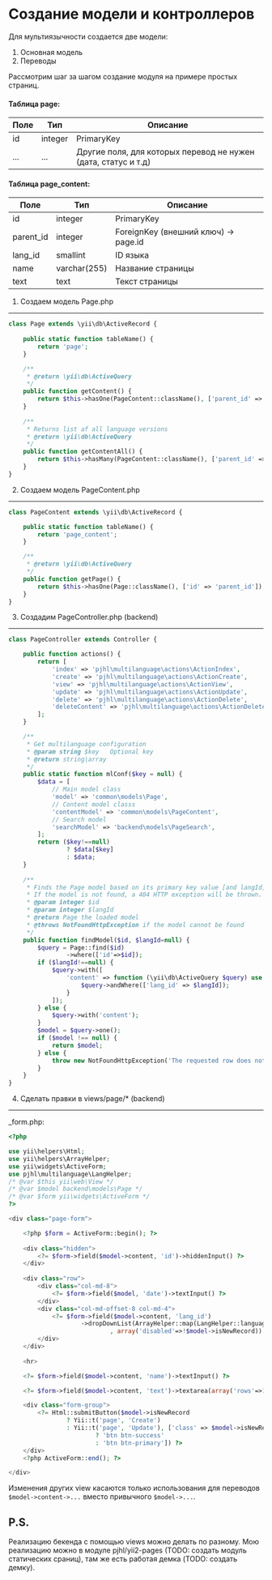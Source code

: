 Создание модели и контроллеров
==============================

Для мультиязычности создается две модели:

1) Основная модель
2) Переводы

Рассмотрим шаг за шагом создание модуля на примере простых страниц.

#### Таблица page:

Поле            | Тип           | Описание
------------    | ------------- | -------------
id              | integer       | PrimaryKey
...             | ...           | Другие поля, для которых перевод не нужен (дата, статус и т.д)

#### Таблица page_content:

Поле            | Тип           | Описание
------------    | ------------- | -------------
id              | integer       | PrimaryKey
parent_id       | integer       | ForeignKey (внешний ключ) -> page.id
lang_id         | smallint      | ID языка
name            | varchar(255)  | Название страницы
text            | text          | Текст страницы

1) Создаем модель Page.php
--------------------------

```php
class Page extends \yii\db\ActiveRecord {
    
    public static function tableName() {
        return 'page';
    }

    /**
     * @return \yii\db\ActiveQuery
     */
    public function getContent() {
        return $this->hasOne(PageContent::className(), ['parent_id' => 'id']);
    }
    
    /**
     * Returns list af all language versions
     * @return \yii\db\ActiveQuery
     */
    public function getContentAll() {
        return $this->hasMany(PageContent::className(), ['parent_id' => 'id']);
    }
}
```

2) Создаем модель PageContent.php
---------------------------------

```php
class PageContent extends \yii\db\ActiveRecord {

    public static function tableName() {
        return 'page_content';
    }

    /**
     * @return \yii\db\ActiveQuery
     */
    public function getPage() {
        return $this->hasOne(Page::className(), ['id' => 'parent_id']);
    }
}
```

3) Создадим PageController.php (backend)
----------------------------------------

```php
class PageController extends Controller {

    public function actions() {
        return [
            'index' => 'pjhl\multilanguage\actions\ActionIndex',
            'create' => 'pjhl\multilanguage\actions\ActionCreate',
            'view' => 'pjhl\multilanguage\actions\ActionView',
            'update' => 'pjhl\multilanguage\actions\ActionUpdate',
            'delete' => 'pjhl\multilanguage\actions\ActionDelete',
            'deleteContent' => 'pjhl\multilanguage\actions\ActionDeleteContent',
        ];
    }

    /**
     * Get multilanguage configuration
     * @param string $key   Optional key
     * @return string|array
     */
    public static function mlConf($key = null) {
        $data = [
            // Main model class
            'model' => 'common\models\Page',
            // Content model classs
            'contentModel' => 'common\models\PageContent',
            // Search model
            'searchModel' => 'backend\models\PageSearch',
        ];
        return ($key!==null)
                ? $data[$key]
                : $data;
    }
    
    /**
     * Finds the Page model based on its primary key value [and langId]
     * If the model is not found, a 404 HTTP exception will be thrown.
     * @param integer $id
     * @param integer $langId
     * @return Page the loaded model
     * @throws NotFoundHttpException if the model cannot be found
     */
    public function findModel($id, $langId=null) {
        $query = Page::find($id)
                ->where(['id'=>$id]);
        if ($langId!==null) {
            $query->with([
                'content' => function (\yii\db\ActiveQuery $query) use ($langId) {
                    $query->andWhere(['lang_id' => $langId]);
                }
            ]);
        } else {
            $query->with('content');
        }
        $model = $query->one();
        if ($model !== null) {
            return $model;
        } else {
            throw new NotFoundHttpException('The requested row does not exist.');
        }
    }
}
```

4) Сделать правки в views/page/* (backend)
------------------------------------------

_form.php:

```php
<?php

use yii\helpers\Html;
use yii\helpers\ArrayHelper;
use yii\widgets\ActiveForm;
use pjhl\multilanguage\LangHelper;
/* @var $this yii\web\View */
/* @var $model backend\models\Page */
/* @var $form yii\widgets\ActiveForm */
?>

<div class="page-form">

    <?php $form = ActiveForm::begin(); ?>
    
    <div class="hidden">
        <?= $form->field($model->content, 'id')->hiddenInput() ?>
    </div>
    
    <div class="row">
        <div class="col-md-8">
            <?= $form->field($model, 'date')->textInput() ?>
        </div>
        <div class="col-md-offset-8 col-md-4">
            <?= $form->field($model->content, 'lang_id')
                    ->dropDownList(ArrayHelper::map(LangHelper::languages(), 'id', 'name')
                            , array('disabled'=>!$model->isNewRecord)) ?>
        </div>
    </div>
    
    <hr>

    <?= $form->field($model->content, 'name')->textInput() ?>

    <?= $form->field($model->content, 'text')->textarea(array('rows'=>15)) ?>

    <div class="form-group">
        <?= Html::submitButton($model->isNewRecord 
                ? Yii::t('page', 'Create') 
                : Yii::t('page', 'Update'), ['class' => $model->isNewRecord 
                        ? 'btn btn-success' 
                        : 'btn btn-primary']) ?>
    </div>
    <?php ActiveForm::end(); ?>

</div>
```

Изменения других view касаются только использования для переводов
`$model->content->...` вместо привычного `$model->...`.

P.S.
----

Реализацию бекенда с помощью views можно делать по разному.
Мою реализацию можно в модуле pjhl/yii2-pages (TODO: создать модуль статических сраниц),
там же есть работая демка (TODO: создать демку).